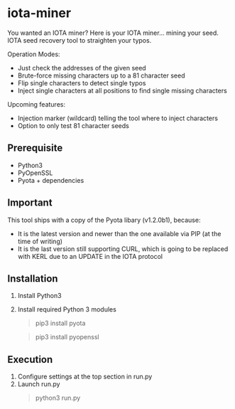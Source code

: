 # iota-miner
You wanted an IOTA miner? Here is your IOTA miner... mining your seed. IOTA seed recovery tool to straighten your typos.

Operation Modes:
  * Just check the addresses of the given seed  
  * Brute-force missing characters up to a 81 character seed  
  * Flip single characters to detect single typos  
  * Inject single characters at all positions to find single missing characters
  
Upcoming features:
 - Injection marker (wildcard) telling the tool where to inject characters
 - Option to only test 81 character seeds

## Prerequisite
- Python3
- PyOpenSSL
- Pyota + dependencies

## Important
This tool ships with a copy of the Pyota libary (v1.2.0b1), because:
- It is the latest version and newer than the one available via PIP (at the time of writing)
- It is the last version still supporting CURL, which is going to be replaced with KERL due to an UPDATE in the IOTA protocol

## Installation
1) Install Python3
2) Install required Python 3 modules
    > pip3 install pyota
    
    > pip3 install pyopenssl

## Execution
1) Configure settings at the top section in run.py
2) Launch run.py
    > python3 run.py
